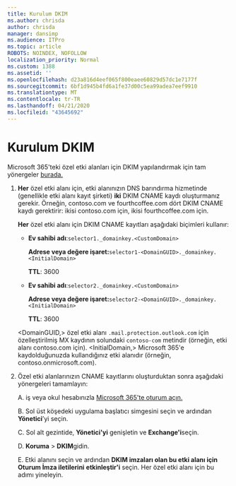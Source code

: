```yaml
---
title: Kurulum DKIM
ms.author: chrisda
author: chrisda
manager: dansimp
ms.audience: ITPro
ms.topic: article
ROBOTS: NOINDEX, NOFOLLOW
localization_priority: Normal
ms.custom: 1388
ms.assetid: ''
ms.openlocfilehash: d23a816d4eef065f800eaee60829d57dc1e7177f
ms.sourcegitcommit: 6bf1d945b4fd6a1fe37d00c5ea99adea7eef9910
ms.translationtype: MT
ms.contentlocale: tr-TR
ms.lasthandoff: 04/21/2020
ms.locfileid: "43645692"
---
```

# <a name="setup-dkim"></a>Kurulum DKIM

Microsoft 365'teki özel etki alanları için DKIM yapılandırmak için tam yönergeler [burada.](https://docs.microsoft.com/office365/SecurityCompliance/use-dkim-to-validate-outbound-email#what-you-need-to-do-to-manually-set-up-dkim-in-office-365)

1. **Her** özel etki alanı için, etki alanınızın DNS barındırma hizmetinde (genellikle etki alanı kayıt şirketi) **iki** DKIM CNAME kaydı oluşturmanız gerekir. Örneğin, contoso.com ve fourthcoffee.com dört DKIM CNAME kaydı gerektirir: ikisi contoso.com için, ikisi fourthcoffee.com için.

   **Her** özel etki alanı için DKIM CNAME kayıtları aşağıdaki biçimleri kullanır:

   - **Ev sahibi adı**:`selector1._domainkey.<CustomDomain>`

     **Adrese veya değere işaret:**`selector1-<DomainGUID>._domainkey.<InitialDomain>`

     **TTL**: 3600

   - **Ev sahibi adı**:`selector2._domainkey.<CustomDomain>`

     **Adrese veya değere işaret:**`selector2-<DomainGUID>._domainkey.<InitialDomain>`

     **TTL**: 3600

   \<DomainGUID,\> özel etki alanı `.mail.protection.outlook.com` için özelleştirilmiş MX kaydının solundaki `contoso-com` metindir (örneğin, etki alanı contoso.com için). \<InitialDomain,\> Microsoft 365'e kaydolduğunuzda kullandığınız etki alanıdır (örneğin, contoso.onmicrosoft.com).

2. Özel etki alanlarınızın CNAME kayıtlarını oluşturduktan sonra aşağıdaki yönergeleri tamamlayın:

   A. iş veya okul hesabınızla [Microsoft 365'te oturum açın.](https://support.office.microsoft.com/article/e9eb7d51-5430-4929-91ab-6157c5a050b4)

   B. Sol üst köşedeki uygulama başlatıcı simgesini seçin ve ardından **Yönetici**’yi seçin.

   C. Sol alt gezintide, **Yönetici'yi** genişletin ve **Exchange'i**seçin.

   D. **Koruma** > **DKIM**gidin.

   E. Etki alanını seçin ve ardından **DKIM imzaları olan bu etki alanı için Oturum İmza iletilerini** **etkinleştir'i** seçin. Her özel etki alanı için bu adımı yineleyin.
